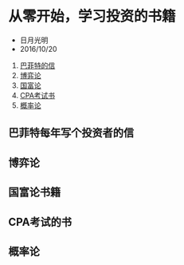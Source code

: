 #  从零开始，学习投资的书籍

* 日月光明
* 2016/10/20


1. [巴菲特的信](#巴菲特每年写个投资者的信)
2. [博弈论](#博弈论)
3. [国富论](#国富论书籍) 
4. [CPA考试书](#CPA考试的书)
5. [概率论](#概率论)



##  巴菲特每年写个投资者的信

##  博弈论

##  国富论书籍

## CPA考试的书

##  概率论

